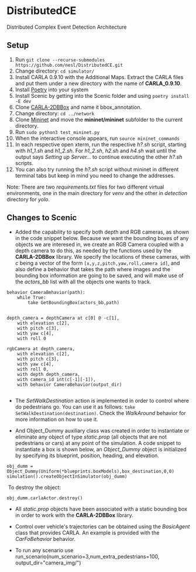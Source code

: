 # DistributedCE
Distributed Complex Event Detection Architecture

## Setup

1. Run `git clone --recurse-submodules https://github.com/nesl/DistributedCE.git`
2. Change directory: `cd simulator/`
3. Install CARLA 0.9.10 with the Additional Maps. Extract the CARLA files and put them under a new directory with the name of **CARLA_0.9.10**.
4. Install [Poetry](https://python-poetry.org/) into your system
5. Install Scenic by getting into the Scenic folder and using `poetry install -E dev`
6. Clone [CARLA-2DBBox](https://github.com/MukhlasAdib/CARLA-2DBBox) and name it bbox_annotation.
7. Change directory: `cd ../network`
8. Clone [Mininet](https://github.com/mininet/mininet) and move the **mininet/mininet** subfolder to the current directory.
9. Run `sudo python3 test_mininet.py`
10. When the interactive console appears, run `source mininet_commands`
11. In each respective open xterm, run the respective *h?.sh* script, starting with *h1_1.sh* and *h1_2.sh*. For *h1_2.sh*, *h2.sh* and *h4.sh* wait until the output says *Setting up Server...* to continue executing the other *h?.sh* scripts.
12. You can also try running the *h?.sh* script without mininet in different terminal tabs but keep in mind you need to change the addresses.

Note: There are two *requirements.txt* files for two different virtual environments, one in the main directory for *venv* and the other in *detection* directory for *yolo*.

## Changes to Scenic

* Added the capability to specify both depth and RGB cameras, as shown in the code snippet below. Because we want the bounding boxes of any objects we are interesed in, we create an RGB Camera coupled with a depth camera to do this, as needed by the functions used by the **CARLA-2DBBox** library. We specify the locations of these cameras, with *c* being a vector of the form `[x,y,z,pitch,yaw,roll,camera id]`, and also define a behavior that takes the path where images and the bounding box information are going to be saved, and will make use of the *actors_bb* list with all the objects one wants to track.

```
behavior CameraBehavior(path):
    while True:
        take GetBoundingBox(actors_bb,path)


depth_camera = depthCamera at c[0] @ -c[1],
    with elevation c[2],
    with pitch c[3],
    with yaw c[4],
    with roll 0

rgbCamera at depth_camera,
    with elevation c[2],
    with pitch c[3],
    with yaw c[4],
    with roll 0,
    with depth depth_camera, 
    with camera_id int(c[-1][-1]),
    with behavior CameraBehavior(output_dir)


```


* The *SetWalkDestination* action is implemented in order to control where do pedestrians go. You can use it as follows: `take SetWalkDestination(destination)`. Check the *WalkAround* behavior for more information on how to use it.

* And Object_Dummy auxiliary class was created in order to instantiate or eliminate any object of type *static.prop* (all objects that are not pedestrians or cars) at any point of the simulation. A code snippet to instantiate a box is shown below, an *Object_Dummy* object is initialized by specifying its blueprint, position, heading, and elevation.

```
obj_dumm = Object_Dummy(Uniform(*blueprints.boxModels),box_destination,0,0)
simulation().createObjectInSimulator(obj_dumm)
```

&nbsp;To destroy the object:

`obj_dumm.carlaActor.destroy()`

* All *static.prop* objects have been associated with a static bounding box in order to work with the **CARLA-2DBBox** library.

* Control over vehicle's trajectories can be obtained using the *BasicAgent* class that provides CARLA. An example is provided with the *CarFoBehavior* behavior.

* To run any scenario use run_scenario(num_scenario=3,num_extra_pedestrians=100, output_dir="camera_img/")
